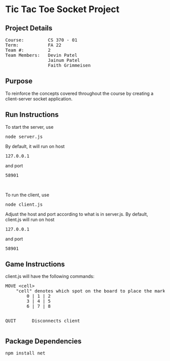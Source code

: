 # Tic Tac Toe Socket Project
## Project Details
<pre>
Course:         CS 370 - 01
Term:           FA 22
Team #:         2
Team Members:   Devin Patel
                Jainum Patel
                Faith Grimmeisen
</pre>

## Purpose
<p>To reinforce the concepts covered throughout the course by creating a client-server socket application.</p>

## Run Instructions
<p>To start the server, use <pre>node server.js</pre>
By default, it will run on host <pre>127.0.0.1</pre> and port <pre>58901</pre></p>

<br>

<p>To run the client, use <pre>node client.js</pre>
Adjust the host and port according to what is in server.js.
By default, client.js will run on host <pre>127.0.0.1</pre> and port <pre>58901</pre></p>


## Game Instructions
<p>client.js will have the following commands:
<pre>
MOVE &lt;cell&gt;
    "cell" denotes which spot on the board to place the mark. See the following table for cell numbers.
        0 | 1 | 2
        3 | 4 | 5
        6 | 7 | 8

QUIT
&ensp;&ensp;&ensp;&ensp;&ensp;Disconnects client
</pre></p>


## Package Dependencies
<pre>npm install net</pre>
